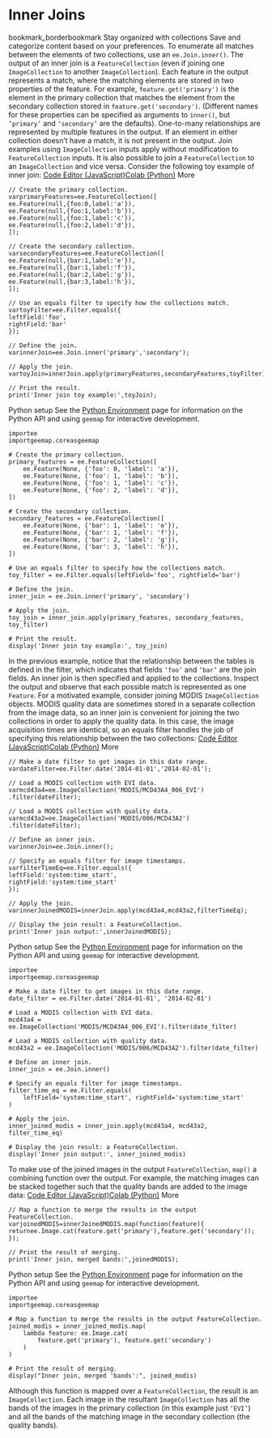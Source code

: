  
#  Inner Joins
bookmark_borderbookmark Stay organized with collections  Save and categorize content based on your preferences. 
To enumerate all matches between the elements of two collections, use an `ee.Join.inner()`. The output of an inner join is a `FeatureCollection` (even if joining one `ImageCollection` to another `ImageCollection`). Each feature in the output represents a match, where the matching elements are stored in two properties of the feature. For example, `feature.get('primary')` is the element in the primary collection that matches the element from the secondary collection stored in `feature.get('secondary')`. (Different names for these properties can be specified as arguments to `inner()`, but `‘primary’` and `‘secondary’` are the defaults). One-to-many relationships are represented by multiple features in the output. If an element in either collection doesn’t have a match, it is not present in the output.
Join examples using `ImageCollection` inputs apply without modification to `FeatureCollection` inputs. It is also possible to join a `FeatureCollection` to an `ImageCollection` and vice versa. Consider the following toy example of inner join:
[Code Editor (JavaScript)](https://developers.google.com/earth-engine/guides/joins_inner#code-editor-javascript-sample)[Colab (Python)](https://developers.google.com/earth-engine/guides/joins_inner#colab-python-sample) More
```
// Create the primary collection.
varprimaryFeatures=ee.FeatureCollection([
ee.Feature(null,{foo:0,label:'a'}),
ee.Feature(null,{foo:1,label:'b'}),
ee.Feature(null,{foo:1,label:'c'}),
ee.Feature(null,{foo:2,label:'d'}),
]);

// Create the secondary collection.
varsecondaryFeatures=ee.FeatureCollection([
ee.Feature(null,{bar:1,label:'e'}),
ee.Feature(null,{bar:1,label:'f'}),
ee.Feature(null,{bar:2,label:'g'}),
ee.Feature(null,{bar:3,label:'h'}),
]);

// Use an equals filter to specify how the collections match.
vartoyFilter=ee.Filter.equals({
leftField:'foo',
rightField:'bar'
});

// Define the join.
varinnerJoin=ee.Join.inner('primary','secondary');

// Apply the join.
vartoyJoin=innerJoin.apply(primaryFeatures,secondaryFeatures,toyFilter);

// Print the result.
print('Inner join toy example:',toyJoin);
```
Python setup
See the [ Python Environment](https://developers.google.com/earth-engine/guides/python_install) page for information on the Python API and using `geemap` for interactive development.
```
importee
importgeemap.coreasgeemap
```
```
# Create the primary collection.
primary_features = ee.FeatureCollection([
    ee.Feature(None, {'foo': 0, 'label': 'a'}),
    ee.Feature(None, {'foo': 1, 'label': 'b'}),
    ee.Feature(None, {'foo': 1, 'label': 'c'}),
    ee.Feature(None, {'foo': 2, 'label': 'd'}),
])

# Create the secondary collection.
secondary_features = ee.FeatureCollection([
    ee.Feature(None, {'bar': 1, 'label': 'e'}),
    ee.Feature(None, {'bar': 1, 'label': 'f'}),
    ee.Feature(None, {'bar': 2, 'label': 'g'}),
    ee.Feature(None, {'bar': 3, 'label': 'h'}),
])

# Use an equals filter to specify how the collections match.
toy_filter = ee.Filter.equals(leftField='foo', rightField='bar')

# Define the join.
inner_join = ee.Join.inner('primary', 'secondary')

# Apply the join.
toy_join = inner_join.apply(primary_features, secondary_features, toy_filter)

# Print the result.
display('Inner join toy example:', toy_join)
```

In the previous example, notice that the relationship between the tables is defined in the filter, which indicates that fields `‘foo’` and `‘bar’` are the join fields. An inner join is then specified and applied to the collections. Inspect the output and observe that each possible match is represented as one `Feature`.
For a motivated example, consider joining MODIS `ImageCollection` objects. MODIS quality data are sometimes stored in a separate collection from the image data, so an inner join is convenient for joining the two collections in order to apply the quality data. In this case, the image acquisition times are identical, so an equals filter handles the job of specifying this relationship between the two collections:
[Code Editor (JavaScript)](https://developers.google.com/earth-engine/guides/joins_inner#code-editor-javascript-sample)[Colab (Python)](https://developers.google.com/earth-engine/guides/joins_inner#colab-python-sample) More
```
// Make a date filter to get images in this date range.
vardateFilter=ee.Filter.date('2014-01-01','2014-02-01');

// Load a MODIS collection with EVI data.
varmcd43a4=ee.ImageCollection('MODIS/MCD43A4_006_EVI')
.filter(dateFilter);

// Load a MODIS collection with quality data.
varmcd43a2=ee.ImageCollection('MODIS/006/MCD43A2')
.filter(dateFilter);

// Define an inner join.
varinnerJoin=ee.Join.inner();

// Specify an equals filter for image timestamps.
varfilterTimeEq=ee.Filter.equals({
leftField:'system:time_start',
rightField:'system:time_start'
});

// Apply the join.
varinnerJoinedMODIS=innerJoin.apply(mcd43a4,mcd43a2,filterTimeEq);

// Display the join result: a FeatureCollection.
print('Inner join output:',innerJoinedMODIS);
```
Python setup
See the [ Python Environment](https://developers.google.com/earth-engine/guides/python_install) page for information on the Python API and using `geemap` for interactive development.
```
importee
importgeemap.coreasgeemap
```
```
# Make a date filter to get images in this date range.
date_filter = ee.Filter.date('2014-01-01', '2014-02-01')

# Load a MODIS collection with EVI data.
mcd43a4 = ee.ImageCollection('MODIS/MCD43A4_006_EVI').filter(date_filter)

# Load a MODIS collection with quality data.
mcd43a2 = ee.ImageCollection('MODIS/006/MCD43A2').filter(date_filter)

# Define an inner join.
inner_join = ee.Join.inner()

# Specify an equals filter for image timestamps.
filter_time_eq = ee.Filter.equals(
    leftField='system:time_start', rightField='system:time_start'
)

# Apply the join.
inner_joined_modis = inner_join.apply(mcd43a4, mcd43a2, filter_time_eq)

# Display the join result: a FeatureCollection.
display('Inner join output:', inner_joined_modis)
```

To make use of the joined images in the output `FeatureCollection`, `map()` a combining function over the output. For example, the matching images can be stacked together such that the quality bands are added to the image data:
[Code Editor (JavaScript)](https://developers.google.com/earth-engine/guides/joins_inner#code-editor-javascript-sample)[Colab (Python)](https://developers.google.com/earth-engine/guides/joins_inner#colab-python-sample) More
```
// Map a function to merge the results in the output FeatureCollection.
varjoinedMODIS=innerJoinedMODIS.map(function(feature){
returnee.Image.cat(feature.get('primary'),feature.get('secondary'));
});

// Print the result of merging.
print('Inner join, merged bands:',joinedMODIS);
```
Python setup
See the [ Python Environment](https://developers.google.com/earth-engine/guides/python_install) page for information on the Python API and using `geemap` for interactive development.
```
importee
importgeemap.coreasgeemap
```
```
# Map a function to merge the results in the output FeatureCollection.
joined_modis = inner_joined_modis.map(
    lambda feature: ee.Image.cat(
        feature.get('primary'), feature.get('secondary')
    )
)

# Print the result of merging.
display("Inner join, merged 'bands':", joined_modis)
```

Although this function is mapped over a `FeatureCollection`, the result is an `ImageCollection`. Each image in the resultant `ImageCollection` has all the bands of the images in the primary collection (in this example just `‘EVI’`) and all the bands of the matching image in the secondary collection (the quality bands).
